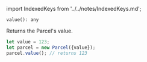 import IndexedKeys from '../../notes/IndexedKeys.md';

```flow
value(): any
```

Returns the Parcel's value.
 
```js
let value = 123;
let parcel = new Parcel({value});
parcel.value(); // returns 123
```
